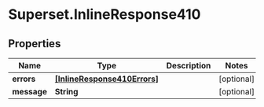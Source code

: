# Superset.InlineResponse410

## Properties
Name | Type | Description | Notes
------------ | ------------- | ------------- | -------------
**errors** | [**[InlineResponse410Errors]**](InlineResponse410Errors.md) |  | [optional] 
**message** | **String** |  | [optional] 
